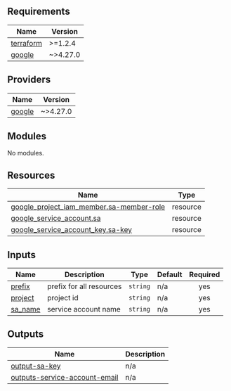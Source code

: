 
## Requirements

| Name | Version |
|------|---------|
| <a name="requirement_terraform"></a> [terraform](#requirement\_terraform) | >=1.2.4 |
| <a name="requirement_google"></a> [google](#requirement\_google) | ~>4.27.0 |

## Providers

| Name | Version |
|------|---------|
| <a name="provider_google"></a> [google](#provider\_google) | ~>4.27.0 |

## Modules

No modules.

## Resources

| Name | Type |
|------|------|
| [google_project_iam_member.sa-member-role](https://registry.terraform.io/providers/hashicorp/google/latest/docs/resources/project_iam_member) | resource |
| [google_service_account.sa](https://registry.terraform.io/providers/hashicorp/google/latest/docs/resources/service_account) | resource |
| [google_service_account_key.sa-key](https://registry.terraform.io/providers/hashicorp/google/latest/docs/resources/service_account_key) | resource |

## Inputs

| Name | Description | Type | Default | Required |
|------|-------------|------|---------|:--------:|
| <a name="input_prefix"></a> [prefix](#input\_prefix) | prefix for all resources | `string` | n/a | yes |
| <a name="input_project"></a> [project](#input\_project) | project id | `string` | n/a | yes |
| <a name="input_sa_name"></a> [sa\_name](#input\_sa\_name) | service account name | `string` | n/a | yes |

## Outputs

| Name | Description |
|------|-------------|
| <a name="output_output-sa-key"></a> [output-sa-key](#output\_output-sa-key) | n/a |
| <a name="output_outputs-service-account-email"></a> [outputs-service-account-email](#output\_outputs-service-account-email) | n/a |

